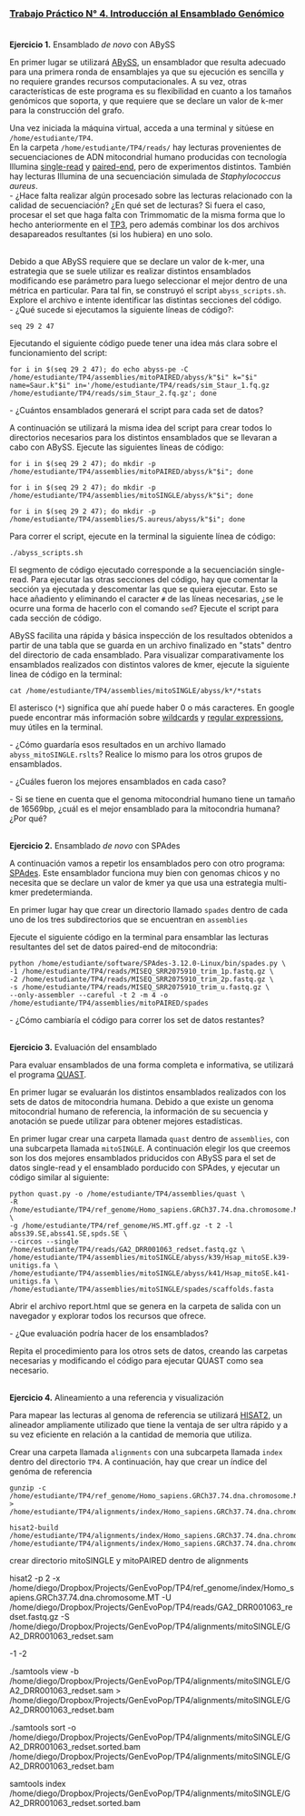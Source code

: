 ### [Trabajo Práctico N° 4. Introducción al Ensamblado Genómico](https://docs.google.com/presentation/)<br/><br/>


**Ejercicio 1.** Ensamblado _de novo_ con ABySS

En primer lugar se utilizará [ABySS](http://www.bcgsc.ca/platform/bioinfo/software/abyss/), un ensamblador que resulta adecuado para una primera ronda de ensamblajes ya que su ejecución es sencilla y no requiere grandes recursos computacionales. A su vez, otras características de este programa es su flexibilidad en cuanto a los tamaños genómicos que soporta, y que requiere que se declare un valor de k-mer para la construcción del grafo.

Una vez iniciada la máquina virtual, acceda a una terminal y sitúese en `/home/estudiante/TP4`.<br/>
En la carpeta `/home/estudiante/TP4/reads/` hay lecturas provenientes de secuenciaciones de ADN mitocondrial humano producidas con tecnología Illumina [single-read](https://trace.ncbi.nlm.nih.gov/Traces/sra/?run=DRR001063) y [paired-end](https://trace.ncbi.nlm.nih.gov/Traces/sra/?run=SRR2075910), pero de experimentos distintos. También hay lecturas Illumina de una secuenciación simulada de _Staphylococcus aureus_.<br/>
\- ¿Hace falta realizar algún procesado sobre las lecturas relacionado con la calidad de secuenciación? ¿En qué set de lecturas? Si fuera el caso, procesar el set que haga falta con Trimmomatic de la misma forma que lo hecho anteriormente en el [TP3](https://github.com/lunfardista/GenEvoPop/tree/master/TP3), pero además combinar los dos archivos desapareados resultantes (si los hubiera) en uno solo.<br/><br/>

Debido a que ABySS requiere que se declare un valor de k-mer, una estrategia que se suele utilizar es realizar distintos ensamblados modificando ese parámetro para luego seleccionar el mejor dentro de una métrica en particular. Para tal fin, se construyó el script `abyss_scripts.sh`. Explore el archivo e intente identificar las distintas secciones del código.<br/>
\- ¿Qué sucede si ejecutamos la siguiente líneas de código?:
```
seq 29 2 47
```

Ejecutando el siguiente código puede tener una idea más clara sobre el funcionamiento del script:
```
for i in $(seq 29 2 47); do echo abyss-pe -C /home/estudiante/TP4/assemblies/mitoPAIRED/abyss/k"$i" k="$i" name=Saur.k"$i" in='/home/estudiante/TP4/reads/sim_Staur_1.fq.gz /home/estudiante/TP4/reads/sim_Staur_2.fq.gz'; done
```
\- ¿Cuántos ensamblados generará el script para cada set de datos?

A continuación se utilizará la misma idea del script para crear todos lo directorios necesarios para los distintos ensamblados que se llevaran a cabo con ABySS. Ejecute las siguientes líneas de código:
```
for i in $(seq 29 2 47); do mkdir -p /home/estudiante/TP4/assemblies/mitoPAIRED/abyss/k"$i"; done
```
```
for i in $(seq 29 2 47); do mkdir -p /home/estudiante/TP4/assemblies/mitoSINGLE/abyss/k"$i"; done
```
```
for i in $(seq 29 2 47); do mkdir -p /home/estudiante/TP4/assemblies/S.aureus/abyss/k"$i"; done
```

Para correr el script, ejecute en la terminal la siguiente línea de código:
```
./abyss_scripts.sh
```

El segmento de código ejecutado corresponde a la secuenciación single-read. Para ejecutar las otras secciones del código, hay que comentar la sección ya ejecutada y descomentar las que se quiera ejecutar. Esto se hace añadiento y eliminando el caracter `#` de las líneas necesarias, ¿se le ocurre una forma de hacerlo con el comando `sed`? Ejecute el script para cada sección de código.

ABySS facilita una rápida y básica inspección de los resultados obtenidos a partir de una tabla que se guarda en un archivo finalizado en "stats" dentro del directorio de cada ensamblado. Para visualizar comparativamente los ensamblados realizados con distintos valores de kmer, ejecute la siguiente linea de código en la terminal:
```
cat /home/estudiante/TP4/assemblies/mitoSINGLE/abyss/k*/*stats
```

El asterisco (`*`) significa que ahí puede haber 0 o más caracteres. En google puede encontrar más información sobre [wildcards](http://tldp.org/LDP/GNU-Linux-Tools-Summary/html/x11655.htm) y [regular expressions](http://tldp.org/LDP/Bash-Beginners-Guide/html/sect_04_01.html), muy útiles en la terminal.<br/>

\- ¿Cómo guardaría esos resultados en un archivo llamado `abyss_mitoSINGLE.rslts`? Realice lo mismo para los otros grupos de ensamblados.

\- ¿Cuáles fueron los mejores ensamblados en cada caso?

\- Si se tiene en cuenta que el genoma mitocondrial humano tiene un tamaño de 16569bp, ¿cuál es el mejor ensamblado para la mitocondria humana? ¿Por qué?<br/><br/>


**Ejercicio 2.** Ensamblado _de novo_ con SPAdes

A continuación vamos a repetir los ensamblados pero con otro programa: [SPAdes](http://cab.spbu.ru/software/spades/). Este ensamblador funciona muy bien con genomas chicos y no necesita que se declare un valor de kmer ya que usa una estrategia multi-kmer predetermianda.

En primer lugar hay que crear un directorio llamado `spades` dentro de cada uno de los tres subdirectorios que se encuentran en `assemblies`

Ejecute el siguiente código en la terminal para ensamblar las lecturas resultantes del set de datos paired-end de mitocondria: 
```
python /home/estudiante/software/SPAdes-3.12.0-Linux/bin/spades.py \
-1 /home/estudiante/TP4/reads/MISEQ_SRR2075910_trim_1p.fastq.gz \
-2 /home/estudiante/TP4/reads/MISEQ_SRR2075910_trim_2p.fastq.gz \
-s /home/estudiante/TP4/reads/MISEQ_SRR2075910_trim_u.fastq.gz \
--only-assembler --careful -t 2 -m 4 -o /home/estudiante/TP4/assemblies/mitoPAIRED/spades
```

\- ¿Cómo cambiaría el código para correr los set de datos restantes?<br/><br/>


**Ejercicio 3.** Evaluación del ensamblado

Para evaluar ensamblados de una forma completa e informativa, se utilizará el programa [QUAST](http://cab.spbu.ru/software/quast).

En primer lugar se evaluarán los distintos ensamblados realizados con los sets de datos de mitocondria humana. Debido a que existe un genoma mitocondrial humano de referencia, la información de su secuencia y anotación se puede utilizar para obtener mejores estadísticas.

En primer lugar crear una carpeta llamada `quast` dentro de `assemblies`, con una subcarpeta llamada `mitoSINGLE`. A continuación elegir los que creemos son los dos mejores ensamblados priducidos con ABySS para el set de datos single-read y el ensamblado porducido con SPAdes, y ejecutar un código similar al siguiente:
```
python quast.py -o /home/estudiante/TP4/assemblies/quast \
-R /home/estudiante/TP4/ref_genome/Homo_sapiens.GRCh37.74.dna.chromosome.MT.fa.gz \
-g /home/estudiante/TP4/ref_genome/HS.MT.gff.gz -t 2 -l abss39.SE,abss41.SE,spds.SE \
--circos --single /home/estudiante/TP4/reads/GA2_DRR001063_redset.fastq.gz \
/home/estudiante/TP4/assemblies/mitoSINGLE/abyss/k39/Hsap_mitoSE.k39-unitigs.fa \
/home/estudiante/TP4/assemblies/mitoSINGLE/abyss/k41/Hsap_mitoSE.k41-unitigs.fa \
/home/estudiante/TP4/assemblies/mitoSINGLE/spades/scaffolds.fasta
```

Abrir el archivo report.html que se genera en la carpeta de salida con un navegador y explorar todos los recursos que ofrece.

\- ¿Que evaluación podría hacer de los ensamblados?

Repita el procedimiento para los otros sets de datos, creando las carpetas necesarias y modificando el código para ejecutar QUAST como sea necesario.<br/><br/>


**Ejercicio 4.** Alineamiento a una referencia y visualización

Para mapear las lecturas al genoma de referencia se utilizará [HISAT2](https://ccb.jhu.edu/software/hisat2/index.shtml), un alineador ampliamente utilizado que tiene la ventaja de ser ultra rápido y a su vez eficiente en relación a la cantidad de memoria que utiliza.

Crear una carpeta llamada `alignments` con una subcarpeta llamada `index` dentro del directorio `TP4`.
A continuación, hay que crear un índice del genóma de referencia
```
gunzip -c /home/estudiante/TP4/ref_genome/Homo_sapiens.GRCh37.74.dna.chromosome.MT.fa.gz > /home/estudiante/TP4/alignments/index/Homo_sapiens.GRCh37.74.dna.chromosome.MT.fa
```
```
hisat2-build /home/estudiante/TP4/alignments/index/Homo_sapiens.GRCh37.74.dna.chromosome.MT.fa /home/estudiante/TP4/alignments/index/Homo_sapiens.GRCh37.74.dna.chromosome.MT
```

crear directorio mitoSINGLE y mitoPAIRED dentro de alignments

hisat2 -p  2 -x /home/diego/Dropbox/Projects/GenEvoPop/TP4/ref_genome/index/Homo_sapiens.GRCh37.74.dna.chromosome.MT -U /home/diego/Dropbox/Projects/GenEvoPop/TP4/reads/GA2_DRR001063_redset.fastq.gz -S /home/diego/Dropbox/Projects/GenEvoPop/TP4/alignments/mitoSINGLE/GA2_DRR001063_redset.sam

-1
-2


./samtools view -b /home/diego/Dropbox/Projects/GenEvoPop/TP4/alignments/mitoSINGLE/GA2_DRR001063_redset.sam > /home/diego/Dropbox/Projects/GenEvoPop/TP4/alignments/mitoSINGLE/GA2_DRR001063_redset.bam

./samtools sort -o /home/diego/Dropbox/Projects/GenEvoPop/TP4/alignments/mitoSINGLE/GA2_DRR001063_redset.sorted.bam /home/diego/Dropbox/Projects/GenEvoPop/TP4/alignments/mitoSINGLE/GA2_DRR001063_redset.bam

samtools index /home/diego/Dropbox/Projects/GenEvoPop/TP4/alignments/mitoSINGLE/GA2_DRR001063_redset.sorted.bam

